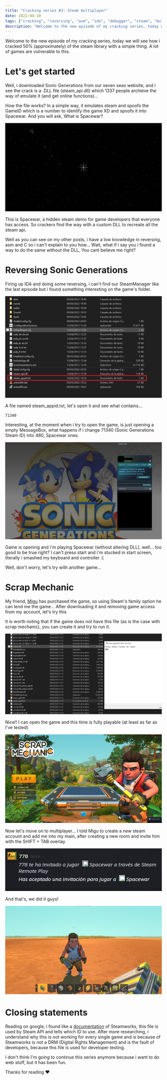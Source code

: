 ```yaml
---
title: "Cracking series #3: Steam multiplayer"
date: 2022-04-10
tags: ["cracking", "reversing", "asm", "ida", "debugger", "steam", "multiplayer"]
description: "Welcome to the new episode of my cracking series, today we will see how i cracked 50% (approximately) of the steam library with a simple thing."
---
```


Welcome to the new episode of my cracking series, today we will see how i cracked 50% (approximately) of the steam library with a simple thing. A lot of games are vulnerable to this.

# Let's get started

Well, i downloaded Sonic Generations from our seven seas website, and i see the crack is a .DLL file (steam_api.dll) which 1337 people archieve the way of emulate it (and get online functions)...

How the file works? In a simple way, it emulates steam and spoofs the GameID which is a number to identify the game XD and spoofs it into Spacewar. And you will ask, What is Spacewar?

![](/assets/img/cracking-series-3/spacewar.jpg)

This is Spacewar, a hidden steam demo for game developers that everyone has access. So crackers find the way with a custom DLL to recreate all the steam api.

Well as you can see on my other posts, i have a low knowledge in reversing, asm and C so i can't explain to you how... Wait, what if i say you i found a way to do the same without the DLL, You cant believe me right?

# Reversing Sonic Generations

Firing up IDA and doing some reversing, i can't find our SteamManager like the last episode but i found something interesting on the game's folder.

![](/assets/img/cracking-series-3/sonic_generations_files.png)

A file named steam_appid.txt, let's open it and see what contains...

```
71340
```

Interesting, at the moment when i try to open the game, is just opening a empty MessageBox, what happens if i change 71340 (Sonic Generations Steam ID) into 480, Spacewar ones.

![](/assets/img/cracking-series-3/sonic_generations_spoof.png)

Game is opening and i'm playing Spacewar (without altering DLL), well... too good to be true right? I can't press start and i'm stucked in start screen, literally i smashed my keyboard and controller :(

Well, don't worry, let's try with another game...

# Scrap Mechanic

My friend, [Migu](https://github.com/migu-star) has purchased the game, so using Steam's family option he can lend me the game... After downloading it and removing game access from my account, let's try this

It is worth noting that if the game does not have this file (as is the case with scrap mechanic), you can create it and try to run it.

![](/assets/img/cracking-series-3/scrap_mechanic_spoof.png)

Nice!! I can open the game and this time is fully playable (at least as far as I've tested)

![](/assets/img/cracking-series-3/scrap_mechanic_menu.png)

Now let's move on to multiplayer... I told Migu to create a new steam account and add me into my main, after creating a new room and invite him with the SHIFT + TAB overlay

![](/assets/img/cracking-series-3/spacewar_invite.png)

And that's, we did it guys!

![](/assets/img/cracking-series-3/scrap_mechanic_online.png)

# Closing statements

Reading on google, i found like a [documentation](https://kb.heathenengineering.com/assets/steamworks/learning/core-concepts/steam_appid.txt) of Steamworks, this file is used by Steam API and tells which ID to use. After more researching, i understand why this is not working for every single game and is because of Steamworks is not a DRM (Digital Rights Management) and is the fault of developers, because this file is used for developer testing. 

I don't think I'm going to continue this series anymore because i want to do web stuff, but it has been fun.

Thanks for reading ❤
